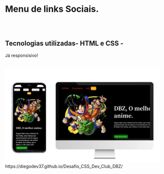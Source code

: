 <h1>Menu de links Sociais.</h1>

<br>
<br>
<h2>Tecnologias utilizadas- HTML e CSS - </h2>
<p>Já responsisivo!</p>
<br>

<img src="https://github.com/diegodev37/Desafio_CSS_Dev_Club_DBZ/blob/main/img/capa%20para%20o%20readme.dbz_Easy-Resize.com.jpg?raw=true">
<br>
https://diegodev37.github.io/Desafio_CSS_Dev_Club_DBZ/
